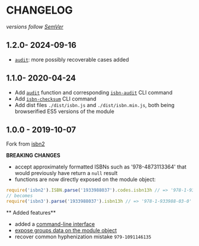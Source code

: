 # CHANGELOG
*versions follow [SemVer](http://semver.org)*

## 1.2.0- 2024-09-16
* [`audit`](https://github.com/inventaire/isbn3#audit): more possibly recoverable cases added

## 1.1.0- 2020-04-24
* Add [`audit`](https://github.com/inventaire/isbn3#audit) function and corresponding [`isbn-audit`](https://github.com/inventaire/isbn3#isbn-audit) CLI command
* Add [`isbn-checksum`](https://github.com/inventaire/isbn3#isbn-checksum) CLI command
* Add dist files `./dist/isbn.js` and `./dist/isbn.min.js`, both being browserified ES5 versions of the module

## 1.0.0 - 2019-10-07
Fork from [isbn2](https://www.npmjs.com/package/isbn2)

**BREAKING CHANGES**
* accept approximately formatted ISBNs such as '978-4873113364' that would previously have return a `null` result
* functions are now directly exposed on the module object:
```js
require('isbn2').ISBN.parse('1933988037').codes.isbn13h // => '978-1-933988-03-0'
// becomes
require('isbn3').parse('1933988037').isbn13h // => '978-1-933988-03-0'
```

** Added features**
* added a [command-line interface](https://github.com/inventaire/isbn3#CLI)
* [expose groups data on the module object](https://github.com/inventaire/isbn3#groups)
* recover common hyphenization mistake `979-1091146135`
